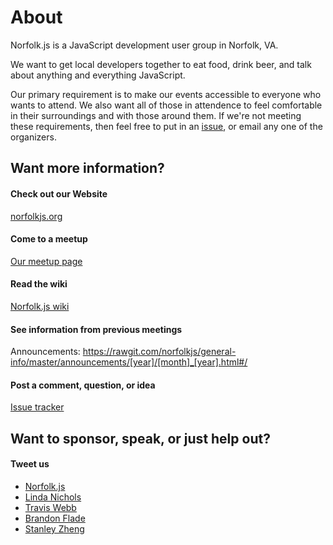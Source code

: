 # About

Norfolk.js is a JavaScript development user group in Norfolk, VA.

We want to get local developers together to eat food, drink beer, and talk about anything and everything JavaScript.

Our primary requirement is to make our events accessible to everyone who wants to attend. We also want all of those in attendence to feel comfortable in their surroundings and with those around them. If we're not meeting these requirements, then feel free to put in an [issue](https://github.com/norfolkjs/general-info/issues), or email any one of the organizers.

## Want more information?

#### Check out our Website

[norfolkjs.org](http://norfolkjs.org)

#### Come to a meetup

[Our meetup page](http://www.meetup.com/norfolkjs)

#### Read the wiki

[Norfolk.js wiki](https://github.com/norfolkjs/general-info/wiki)

#### See information from previous meetings

Announcements: https://rawgit.com/norfolkjs/general-info/master/announcements/[year]/[month]_[year].html#/

#### Post a comment, question, or idea

[Issue tracker](https://github.com/norfolkjs/general-info/issues)

## Want to sponsor, speak, or just help out?

#### Tweet us

* [Norfolk.js](http://twitter.com/norfolkjs)
* [Linda Nichols](http://twitter.com/lynnaloo)
* [Travis Webb](http://twitter.com/traviswebbusa)
* [Brandon Flade](http://twitter.com/_bmf_)
* [Stanley Zheng](http://twitter.com/StanZheng)
